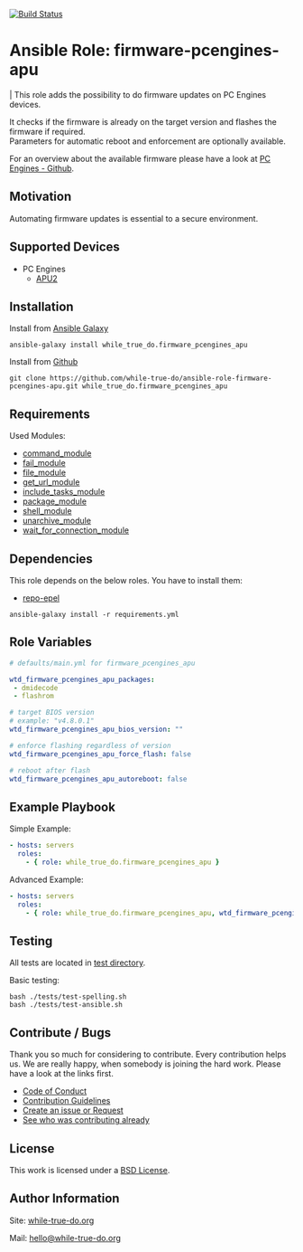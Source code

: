 [![Build Status](https://travis-ci.org/while-true-do/ansible-role-firmware-pcengines-apu.svg?branch=master)](https://travis-ci.org/while-true-do/ansible-role-firmware-pcengines-apu)

# Ansible Role: firmware-pcengines-apu
| This role adds the possibility to do firmware updates on PC Engines devices.

It checks if the firmware is already on the target version and flashes the firmware if required.  
Parameters for automatic reboot and enforcement are optionally available.

For an overview about the available firmware please have a look at [PC Engines - Github](https://pcengines.github.io/).

## Motivation

Automating firmware updates is essential to a secure environment.

## Supported Devices

- PC Engines
  - [APU2](https://pcengines.ch/apu2.htm)

## Installation

Install from [Ansible Galaxy](https://galaxy.ansible.com/while_true_do/firmware_pcengines_apu)

```
ansible-galaxy install while_true_do.firmware_pcengines_apu
```

Install from [Github](https://github.com/while-true-do/ansible-role-firmware-pcengines-apu)

```
git clone https://github.com/while-true-do/ansible-role-firmware-pcengines-apu.git while_true_do.firmware_pcengines_apu
```

## Requirements

Used Modules:

-   [command_module](https://docs.ansible.com/ansible/latest/modules/command_module.html)
-   [fail_module](https://docs.ansible.com/ansible/latest/modules/fail_module.html)
-   [file_module](https://docs.ansible.com/ansible/latest/modules/file_module.html)
-   [get_url_module](https://docs.ansible.com/ansible/latest/modules/get_url_module.html)
-   [include_tasks_module](https://docs.ansible.com/ansible/latest/modules/include_tasks_module.html)
-   [package_module](https://docs.ansible.com/ansible/latest/modules/package_module.html)
-   [shell_module](https://docs.ansible.com/ansible/latest/modules/shell_module.html)
-   [unarchive_module](https://docs.ansible.com/ansible/latest/modules/unarchive_module.html)
-   [wait_for_connection_module](https://docs.ansible.com/ansible/latest/modules/wait_for_connection_module.html)

## Dependencies

This role depends on the below roles. You have to install them:

-   [repo-epel](https://github.com/while-true-do/ansible-role-repo-epel)

```
ansible-galaxy install -r requirements.yml
```

## Role Variables

```yaml
# defaults/main.yml for firmware_pcengines_apu

wtd_firmware_pcengines_apu_packages:
 - dmidecode
 - flashrom

# target BIOS version
# example: "v4.8.0.1"
wtd_firmware_pcengines_apu_bios_version: ""

# enforce flashing regardless of version
wtd_firmware_pcengines_apu_force_flash: false

# reboot after flash
wtd_firmware_pcengines_apu_autoreboot: false
```

## Example Playbook

Simple Example:

```yaml
- hosts: servers
  roles:
    - { role: while_true_do.firmware_pcengines_apu }
```

Advanced Example:

```yaml
- hosts: servers 
  roles:
    - { role: while_true_do.firmware_pcengines_apu, wtd_firmware_pcengines_apu_autoreboot: true, wtd_firmware_pcengines_apu_force_flash: true }
```

## Testing

All tests are located in [test directory](./tests/).

Basic testing:

```
bash ./tests/test-spelling.sh
bash ./tests/test-ansible.sh
```

## Contribute / Bugs

Thank you so much for considering to contribute. Every contribution helps us.
We are really happy, when somebody is joining the hard work. Please have a look 
at the links first.

-   [Code of Conduct](./docs/CODE_OF_CONDUCT.md)
-   [Contribution Guidelines](./docs/CONTRIBUTING.md)
-   [Create an issue or Request](https://github.com/while-true-do/ansible-role-pcengines-apu-firmware/issues)
-   [See who was contributing already](https://github.com/while-true-do/ansible-role-pcengines-apu-firmware/graphs/contributors)

## License

This work is licensed under a [BSD License](https://opensource.org/licenses/BSD-3-Clause).

## Author Information

Site: [while-true-do.org](https://while-true-do.org)

Mail: [hello@while-true-do.org](mailto:hello@while-true-do.org)

